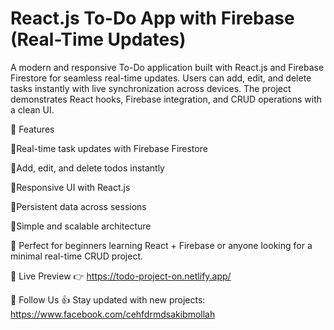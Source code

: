 # React.js To-Do App with Firebase (Real-Time Updates)
A modern and responsive To-Do application built with React.js and Firebase Firestore for seamless real-time updates. Users can add, edit, and delete tasks instantly with live synchronization across devices. The project demonstrates React hooks, Firebase integration, and CRUD operations with a clean UI.

🔹 Features

🚀Real-time task updates with Firebase Firestore

🚀Add, edit, and delete todos instantly

🚀Responsive UI with React.js

🚀Persistent data across sessions

🚀Simple and scalable architecture

🚀 Perfect for beginners learning React + Firebase or anyone looking for a minimal real-time CRUD project.

🚀 Live Preview
👉  https://todo-project-on.netlify.app/

📌 Follow Us
👍 Stay updated with new projects: https://www.facebook.com/cehfdrmdsakibmollah

